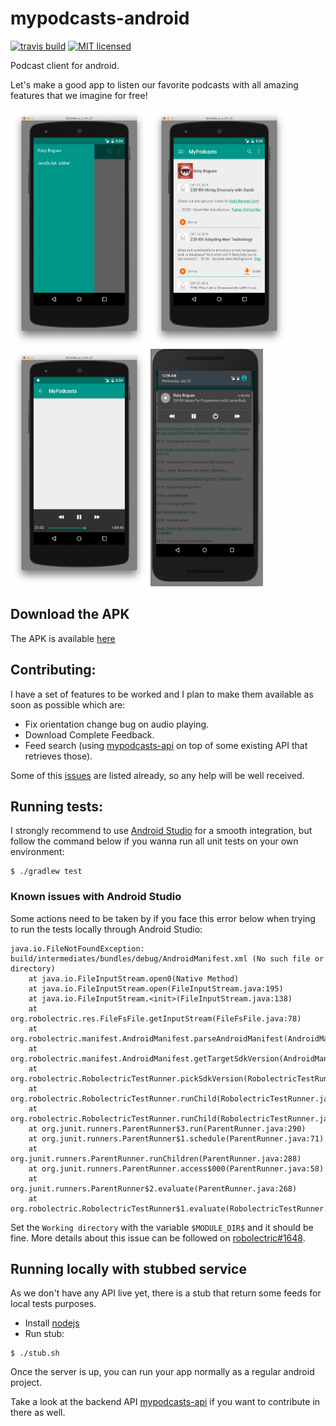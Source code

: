 # mypodcasts-android

[![travis build](https://img.shields.io/travis/alabeduarte/mypodcasts-android.svg)](https://travis-ci.org/alabeduarte/mypodcasts-android)
[![MIT licensed](https://img.shields.io/badge/license-MIT-blue.svg)](https://github.com/alabeduarte/mypodcasts-android/blob/mypodcasts-android/LICENSE.txt)

Podcast client for android.

Let's make a good app to listen our favorite podcasts with all amazing features that we imagine for free!

<img src="screenshots/menu.png" width="220" height="380" />
<img src="screenshots/latest_episodes.png" width="220" height="380" />
<img src="screenshots/player.png" width="220" height="380" />
<img src="screenshots/media_control_notification.png" width="180" height="380" />

## Download the APK
The APK is available [here](https://github.com/alabeduarte/mypodcasts-android/releases)

## Contributing:
I have a set of features to be worked and I plan to make them available as soon as possible which are:

* Fix orientation change bug on audio playing.
* Download Complete Feedback.
* Feed search (using [mypodcasts-api](https://github.com/alabeduarte/mypodcasts-api) on top of some existing API that retrieves those). 
 
Some of this [issues](https://github.com/alabeduarte/mypodcasts-android/issues) are listed already, so any help will be well received.

## Running tests:
I strongly recommend to use [Android Studio](http://developer.android.com/sdk/index.html) for a smooth integration, but follow the command below if you wanna run all unit tests on your own environment:

```
$ ./gradlew test
```

### Known issues with Android Studio

Some actions need to be taken by if you face this error below when trying to run the tests locally through Android Studio:

```
java.io.FileNotFoundException: build/intermediates/bundles/debug/AndroidManifest.xml (No such file or directory)
	at java.io.FileInputStream.open0(Native Method)
	at java.io.FileInputStream.open(FileInputStream.java:195)
	at java.io.FileInputStream.<init>(FileInputStream.java:138)
	at org.robolectric.res.FileFsFile.getInputStream(FileFsFile.java:78)
	at org.robolectric.manifest.AndroidManifest.parseAndroidManifest(AndroidManifest.java:130)
	at org.robolectric.manifest.AndroidManifest.getTargetSdkVersion(AndroidManifest.java:480)
	at org.robolectric.RobolectricTestRunner.pickSdkVersion(RobolectricTestRunner.java:380)
	at org.robolectric.RobolectricTestRunner.runChild(RobolectricTestRunner.java:173)
	at org.robolectric.RobolectricTestRunner.runChild(RobolectricTestRunner.java:63)
	at org.junit.runners.ParentRunner$3.run(ParentRunner.java:290)
	at org.junit.runners.ParentRunner$1.schedule(ParentRunner.java:71)
	at org.junit.runners.ParentRunner.runChildren(ParentRunner.java:288)
	at org.junit.runners.ParentRunner.access$000(ParentRunner.java:58)
	at org.junit.runners.ParentRunner$2.evaluate(ParentRunner.java:268)
	at org.robolectric.RobolectricTestRunner$1.evaluate(RobolectricTestRunner.java:140)
```

Set the `Working directory` with the variable `$MODULE_DIR$` and it should be fine.
More details about this issue can be followed on [robolectric#1648](https://github.com/robolectric/robolectric/issues/1648).

## Running locally with stubbed service

As we don't have any API live yet, there is a stub that return some feeds for local tests purposes.

- Install [nodejs](https://nodejs.org/)
- Run stub:
```
$ ./stub.sh
```

Once the server is up, you can run your app normally as a regular android project.

Take a look at the backend API [mypodcasts-api](https://github.com/alabeduarte/mypodcasts-api) if you want to contribute in there as well.
